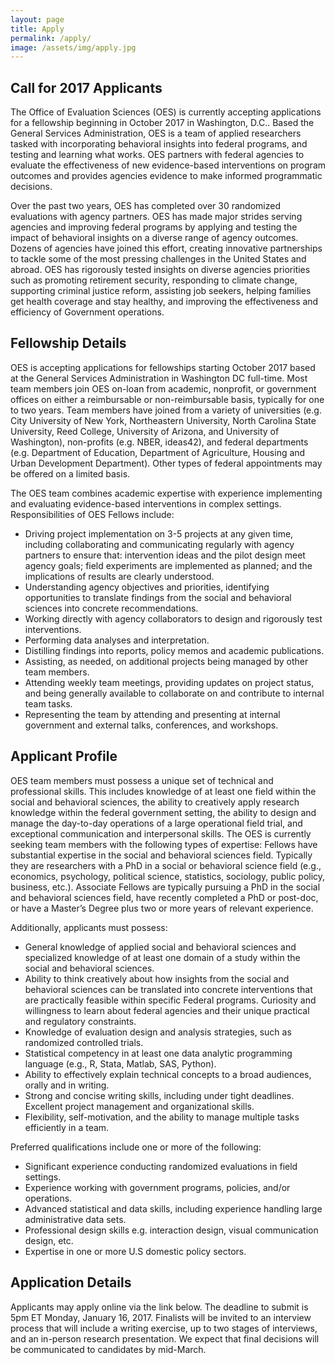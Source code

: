 ```yaml
---
layout: page
title: Apply
permalink: /apply/
image: /assets/img/apply.jpg
---
```

## Call for 2017 Applicants

The Office of Evaluation Sciences (OES) is currently accepting applications for a fellowship beginning in October 2017 in Washington, D.C.. Based the General Services Administration, OES is a team of applied researchers tasked with incorporating behavioral insights into federal programs, and testing and learning what works. OES partners with federal agencies to evaluate the effectiveness of new evidence-based interventions on program outcomes and  provides agencies evidence to make informed programmatic decisions. 

Over the past two years, OES has completed over 30 randomized evaluations with agency partners. OES has made major strides serving agencies and improving federal programs by applying and testing the impact of behavioral insights on a diverse range of agency outcomes.  Dozens of agencies have joined this effort, creating innovative partnerships to tackle some of the most pressing challenges in the United States and abroad. OES has rigorously tested insights on diverse agencies priorities such as promoting retirement security, responding to climate change, supporting criminal justice reform, assisting job seekers, helping families get health coverage and stay healthy, and improving the effectiveness and efficiency of Government operations. 

## Fellowship Details

OES is accepting applications for fellowships starting October 2017 based at the General Services Administration in Washington DC full-time. Most team members join OES on-loan from academic, nonprofit, or government offices on either a reimbursable or non-reimbursable basis, typically for one to two years. Team members have joined from a variety of universities (e.g. City University of New York, Northeastern University, North Carolina State University, Reed College, University of Arizona, and University of Washington), non-profits (e.g. NBER, ideas42), and federal departments (e.g. Department of Education, Department of Agriculture, Housing and Urban Development Department). Other types of federal appointments may be offered on a limited basis.

The OES team combines academic expertise with experience implementing and evaluating evidence-based interventions in complex settings. Responsibilities of OES Fellows include:
- Driving project implementation on 3-5 projects at any given time, including collaborating and communicating regularly with agency partners to ensure that: intervention ideas and the pilot design meet agency goals; field experiments are implemented as planned; and the implications of results are clearly understood.
- Understanding agency objectives and priorities, identifying opportunities to translate findings from the social and behavioral sciences into concrete recommendations. 
- Working directly with agency collaborators to design and rigorously test interventions.
- Performing data analyses and interpretation. 
- Distilling findings into reports, policy memos and academic publications.
- Assisting, as needed, on additional projects being managed by other team members.
- Attending weekly team meetings, providing updates on project status, and being generally available to collaborate on and contribute to internal team tasks.
- Representing the team by attending and presenting at internal government and external talks, conferences, and workshops. 

## Applicant Profile

OES team members must possess a unique set of technical and professional skills. This includes knowledge of at least one field within the social and behavioral sciences, the ability to creatively apply research knowledge within the federal government setting, the ability to design and manage the day-to-day operations of a large operational field trial, and exceptional communication and interpersonal skills. The OES is currently seeking team members with the following types of expertise:
Fellows have substantial expertise in the social and behavioral sciences field. Typically they are researchers with a PhD in a social or behavioral science field (e.g., economics, psychology, political science, statistics, sociology, public policy, business, etc.).
Associate Fellows are typically pursuing a PhD in the social and behavioral sciences field, have recently completed a PhD or post-doc, or have a Master’s Degree plus two or more years of relevant experience.

Additionally, applicants must possess: 
- General knowledge of applied social and behavioral sciences and specialized knowledge of at least one domain of a study within the social and behavioral sciences.
- Ability to think creatively about how insights from the social and behavioral sciences can be translated into concrete interventions that are practically feasible within specific Federal programs. Curiosity and willingness to learn about federal agencies and their unique practical and regulatory constraints. 
- Knowledge of evaluation design and analysis strategies, such as randomized controlled trials.
- Statistical competency in at least one data analytic programming language (e.g., R, Stata, Matlab, SAS, Python).
- Ability to effectively explain technical concepts to a broad audiences, orally and in writing.
- Strong and concise writing skills, including under tight deadlines. Excellent project management and organizational skills.
- Flexibility, self-motivation, and the ability to manage multiple tasks efficiently in a team.

Preferred qualifications include one or more of the following: 
- Significant experience conducting randomized evaluations in field settings.
- Experience working with government programs, policies, and/or operations. 
- Advanced statistical and data skills, including experience handling large administrative data sets.
- Professional design skills e.g. interaction design, visual communication design, etc.
- Expertise in one or more U.S domestic policy sectors.


## Application Details

Applicants may apply online via the link below. The deadline to submit is 5pm ET Monday, January 16, 2017. Finalists will be invited to an interview process that will include a writing exercise, up to two stages of interviews, and an in-person research presentation. We expect that final decisions will be communicated to candidates by mid-March. 
